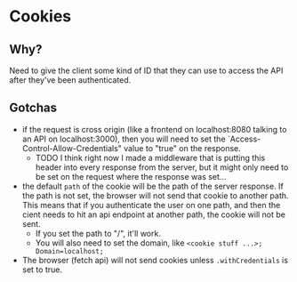 # Cookies

## Why?
Need to give the client some kind of ID that they can use to access the API after they've been authenticated.

## Gotchas
- if the request is cross origin (like a frontend on localhost:8080 talking to an API on localhost:3000), then you will need to set the `Access-Control-Allow-Credentials" value to "true" on the response.
    - TODO I think right now I made a middleware that is putting this header into every response from the server, but it might only need to be set on the request where the response was set...
- the default `path` of the cookie will be the path of the server response. If the path is not set, the browser will not send that cookie to another path. This means that if you authenticate the user on one path, and then the cient needs to hit an api endpoint at another path, the cookie will not be sent. 
    - If you set the path to "/", it'll work.
    - You will also need to set the domain, like `<cookie stuff ...>; Domain=localhost;`
- The browser (fetch api) will not send cookies unless `.withCredentials` is set to true.
